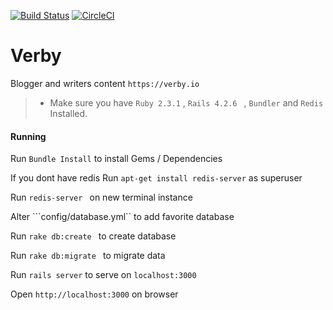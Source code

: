 [![Build Status](https://travis-ci.org/iamcaleberic/verby.svg?branch=master)](https://travis-ci.org/iamcaleberic/verby)
[![CircleCI](https://circleci.com/gh/iamcaleberic/verby.svg?style=svg)](https://circleci.com/gh/iamcaleberic/verby)
# Verby
Blogger and writers content  ```https://verby.io```
  > * Make sure you have ``` Ruby 2.3.1 ``` , ```Rails 4.2.6 ``` , ```Bundler``` and ```Redis``` Installed.

#### Running

Run ``` Bundle Install ``` to install Gems / Dependencies

If you dont have redis
Run ```apt-get install redis-server``` as superuser

Run ```redis-server ``` on new terminal instance

Alter ```config/database.yml`` to add favorite database

Run ```rake db:create ``` to create database

Run ```rake db:migrate ``` to migrate data

Run ``` rails server ```  to serve on  ```localhost:3000```

Open ```http://localhost:3000``` on browser
